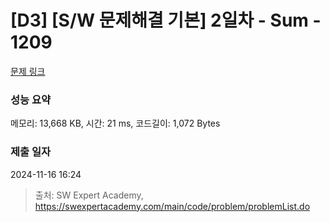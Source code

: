 # [D3] [S/W 문제해결 기본] 2일차 - Sum - 1209 

[문제 링크](https://swexpertacademy.com/main/code/problem/problemDetail.do?contestProbId=AV13_BWKACUCFAYh) 

### 성능 요약

메모리: 13,668 KB, 시간: 21 ms, 코드길이: 1,072 Bytes

### 제출 일자

2024-11-16 16:24



> 출처: SW Expert Academy, https://swexpertacademy.com/main/code/problem/problemList.do